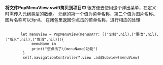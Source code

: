 
<strong>将文件PopMenuView.swift拷贝到项目中</strong>
很方便去使用这个弹出菜单，在定义时需传入元组类型的数组。
元组的第一个值为菜单名称，第二个值为图片名称。图片名称可以为nil。
在闭包里返回你点击的菜单名称，进行相应的处理
<pre><code>
       let menuView = PopMenuView(menusArr: [("复制",nil),("更改",nil),("插入",nil),("取消",nil)]){
            menuName in
            print("您点击了\(menuName)功能")
        }
        self.navigationController?.view .addSubview(menuView)
        </code></pre>
